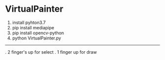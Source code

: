 # VirtualPainter
1. install pyhton3.7
2. pip install mediapipe
3. pip install opencv-python
4. python VirtualPainter.py
<hr>
. 2 finger's up for select
. 1 finger up for draw
